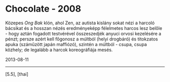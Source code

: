 # Chocolate - 2008

Közepes _Ong Bak_ klón, ahol Zen, az autista kislány sokat nézi a harcoló bácsikat és a hosszan nézés eredményeképp félelmetes harcos lesz belőle - hogy aztán fogadott testvérével összeszedjék anyuci orvosi kezelésére a pénzt; persze azért kell főgonosz a múltból (helyi drogbáró) és titokzatos apuka (száműzött japán maffiózó), szintén a múltból - csupa, csupa közhely; de legalább a harcok koreográfiája mesés.

2013-08-11 

----

[5.5], [thai]
